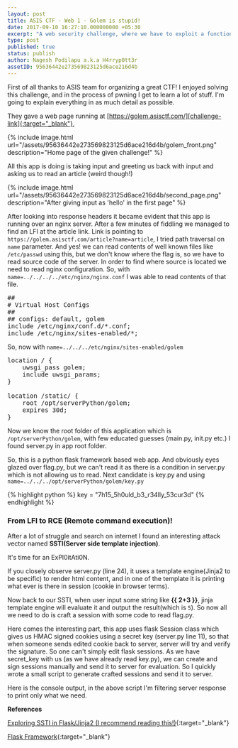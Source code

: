 ```yaml
---
layout: post
title: ASIS CTF - Web 1 - Golem is stupid!
date: 2017-09-10 16:27:10.000000000 +05:30
excerpt: "A web security challenge, where we have to exploit a functionality of jinja templates with in a python flask framework based web application"
type: post
published: true
status: publish
author: Nagesh Podilapu a.k.a H4rryp0tt3r
assetID: 95636442e273569823125d6ace216d4b
---
```


First of all thanks to ASIS team for organizing a great CTF! I enjoyed solving this challenge, and in the process of pwning I get to learn a lot of stuff. I'm going to explain everything in as much detail as possible.

They gave a web page running at [https://golem.asisctf.com/][challenge-link]{:target="_blank"}, 

{% include image.html url="/assets/95636442e273569823125d6ace216d4b/golem_front.png" description="Home page of the given challenge!" %}

All this app is doing is taking input and greeting us back with input and asking us to read an article (weird though!)

{% include image.html url="/assets/95636442e273569823125d6ace216d4b/second_page.png" description="After giving input as 'hello' in the first page" %}

After looking into response headers it became evident that this app is running over an nginx server. After a few minutes of fiddling we managed to find an LFI at the article link.
Link is pointing to `https://golem.asisctf.com/article?name=article`, I tried path traversal on `name` parameter. And yes! we can read contents of well known files like `/etc/passwd` using this, but we don't know where the flag is, so we have to read source code of the server. In order to find where source is located we need to read nginx configuration. So, with `name=../../../../etc/nginx/nginx.conf` I was able to read contents of that file. 

<pre>
##
# Virtual Host Configs
##
## configs: default, golem
include /etc/nginx/conf.d/*.conf;
include /etc/nginx/sites-enabled/*;
</pre>

So, now with `name=../../../etc/nginx/sites-enabled/golem`

<pre>
location / {
    uwsgi_pass golem;
    include uwsgi_params;
}

location /static/ {
    root /opt/serverPython/golem;
    expires 30d;
}
</pre>

Now we know the root folder of this application which is `/opt/serverPython/golem`, with few educated guesses (main.py, init.py etc.) I found server.py in app root folder.

<script src="https://gist.github.com/H4rryp0tt3r/697fa556eddb47a825bb6aae28258315.js"></script>

So, this is a python flask framework based web app. And obviously eyes glazed over flag.py, but we can't read it as there is a condition in server.py which is not allowing us to read. Next candidate is key.py and using `name=../../../opt/serverPython/golem/key.py`

{% highlight python %}
key = "7h15_5h0uld_b3_r34lly_53cur3d"
{% endhighlight %}

### **From LFI to RCE (Remote command execution)!**

After a lot of struggle and search on internet I found an interesting attack vector named **SSTI(Server side template injection)**.

It's time for an ExPl0itAti0N.

If you closely observe server.py (line 24), it uses a template engine(Jinja2 to be specific) to render html content, and in one of the template it is printing what ever is there in session (cookie in browser terms).

Now back to our SSTI, when user input some string like **\{\{ 2+3 \}\}**, jinja template engine will evaluate it and output the result(which is `5`). So now all we need to do is craft a session with some code to read flag.py.

Here comes the interesting part, this app uses flask Session class which gives us HMAC signed cookies using a secret key (server.py line 11), so that when someone sends edited cookie back to server, server will try and verify the signature. So one can't simply edit flask sessions. As we have secret_key with us (as we have already read key.py), we can create and sign sessions manually and send it to server for evaluation. So I quickly wrote a small script to generate crafted sessions and send it to server.

<script src="https://gist.github.com/H4rryp0tt3r/d5aa11980f41b90b0370174a8d02dcaf.js"></script>

Here is the console output, in the above script I'm filtering server response to print only what we need.

<script src="https://gist.github.com/H4rryp0tt3r/2fa8f50b840c5bb8195c606fa6e5700c.js"></script>

**References**

[Exploring SSTI in Flask/Jinja2 (I recommend reading this!)][flask-ssti]{:target="_blank"}

[Flask Framework][flask-link]{:target="_blank"}
 

[challenge-link]: https://golem.asisctf.com/
[flask-link]: http://flask.pocoo.org/
[flask-ssti]: https://nvisium.com/blog/2016/03/09/exploring-ssti-in-flask-jinja2/
